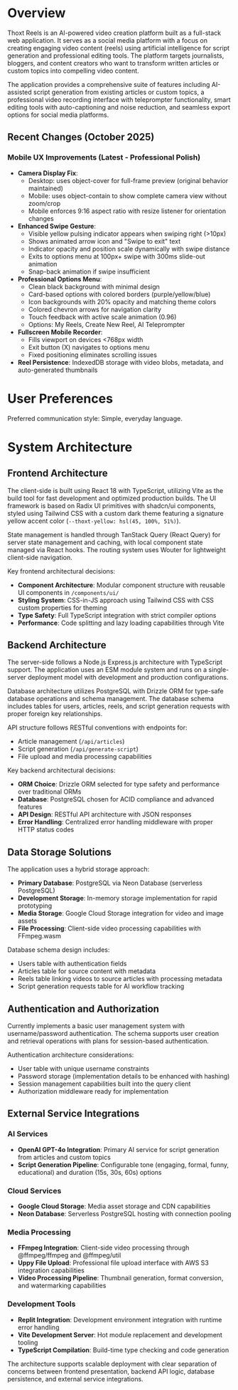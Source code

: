 # Overview

Thoxt Reels is an AI-powered video creation platform built as a full-stack web application. It serves as a social media platform with a focus on creating engaging video content (reels) using artificial intelligence for script generation and professional editing tools. The platform targets journalists, bloggers, and content creators who want to transform written articles or custom topics into compelling video content.

The application provides a comprehensive suite of features including AI-assisted script generation from existing articles or custom topics, a professional video recording interface with teleprompter functionality, smart editing tools with auto-captioning and noise reduction, and seamless export options for social media platforms.

## Recent Changes (October 2025)

### Mobile UX Improvements (Latest - Professional Polish)
- **Camera Display Fix**: 
  - Desktop: uses object-cover for full-frame preview (original behavior maintained)
  - Mobile: uses object-contain to show complete camera view without zoom/crop
  - Mobile enforces 9:16 aspect ratio with resize listener for orientation changes
- **Enhanced Swipe Gesture**:
  - Visible yellow pulsing indicator appears when swiping right (>10px)
  - Shows animated arrow icon and "Swipe to exit" text
  - Indicator opacity and position scale dynamically with swipe distance
  - Exits to options menu at 100px+ swipe with 300ms slide-out animation
  - Snap-back animation if swipe insufficient
- **Professional Options Menu**:
  - Clean black background with minimal design
  - Card-based options with colored borders (purple/yellow/blue)
  - Icon backgrounds with 20% opacity and matching theme colors
  - Colored chevron arrows for navigation clarity
  - Touch feedback with active scale animation (0.96)
  - Options: My Reels, Create New Reel, AI Teleprompter
- **Fullscreen Mobile Recorder**: 
  - Fills viewport on devices <768px width
  - Exit button (X) navigates to options menu
  - Fixed positioning eliminates scrolling issues
- **Reel Persistence**: IndexedDB storage with video blobs, metadata, and auto-generated thumbnails

# User Preferences

Preferred communication style: Simple, everyday language.

# System Architecture

## Frontend Architecture

The client-side is built using React 18 with TypeScript, utilizing Vite as the build tool for fast development and optimized production builds. The UI framework is based on Radix UI primitives with shadcn/ui components, styled using Tailwind CSS with a custom dark theme featuring a signature yellow accent color (`--thoxt-yellow: hsl(45, 100%, 51%)`).

State management is handled through TanStack Query (React Query) for server state management and caching, with local component state managed via React hooks. The routing system uses Wouter for lightweight client-side navigation.

Key frontend architectural decisions:
- **Component Architecture**: Modular component structure with reusable UI components in `/components/ui/`
- **Styling System**: CSS-in-JS approach using Tailwind CSS with CSS custom properties for theming
- **Type Safety**: Full TypeScript integration with strict compiler options
- **Performance**: Code splitting and lazy loading capabilities through Vite

## Backend Architecture

The server-side follows a Node.js Express.js architecture with TypeScript support. The application uses an ESM module system and runs on a single-server deployment model with development and production configurations.

Database architecture utilizes PostgreSQL with Drizzle ORM for type-safe database operations and schema management. The database schema includes tables for users, articles, reels, and script generation requests with proper foreign key relationships.

API structure follows RESTful conventions with endpoints for:
- Article management (`/api/articles`)
- Script generation (`/api/generate-script`)
- File upload and media processing capabilities

Key backend architectural decisions:
- **ORM Choice**: Drizzle ORM selected for type safety and performance over traditional ORMs
- **Database**: PostgreSQL chosen for ACID compliance and advanced features
- **API Design**: RESTful API architecture with JSON responses
- **Error Handling**: Centralized error handling middleware with proper HTTP status codes

## Data Storage Solutions

The application uses a hybrid storage approach:
- **Primary Database**: PostgreSQL via Neon Database (serverless PostgreSQL)
- **Development Storage**: In-memory storage implementation for rapid prototyping
- **Media Storage**: Google Cloud Storage integration for video and image assets
- **File Processing**: Client-side video processing capabilities with FFmpeg.wasm

Database schema design includes:
- Users table with authentication fields
- Articles table for source content with metadata
- Reels table linking videos to source articles with processing metadata
- Script generation requests table for AI workflow tracking

## Authentication and Authorization

Currently implements a basic user management system with username/password authentication. The schema supports user creation and retrieval operations with plans for session-based authentication.

Authentication architecture considerations:
- User table with unique username constraints
- Password storage (implementation details to be enhanced with hashing)
- Session management capabilities built into the query client
- Authorization middleware ready for implementation

## External Service Integrations

### AI Services
- **OpenAI GPT-4o Integration**: Primary AI service for script generation from articles and custom topics
- **Script Generation Pipeline**: Configurable tone (engaging, formal, funny, educational) and duration (15s, 30s, 60s) options

### Cloud Services
- **Google Cloud Storage**: Media asset storage and CDN capabilities
- **Neon Database**: Serverless PostgreSQL hosting with connection pooling

### Media Processing
- **FFmpeg Integration**: Client-side video processing through @ffmpeg/ffmpeg and @ffmpeg/util
- **Uppy File Upload**: Professional file upload interface with AWS S3 integration capabilities
- **Video Processing Pipeline**: Thumbnail generation, format conversion, and watermarking capabilities

### Development Tools
- **Replit Integration**: Development environment integration with runtime error handling
- **Vite Development Server**: Hot module replacement and development tooling
- **TypeScript Compilation**: Build-time type checking and code generation

The architecture supports scalable deployment with clear separation of concerns between frontend presentation, backend API logic, database persistence, and external service integrations.